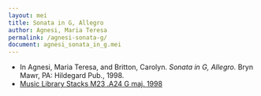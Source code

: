 ```yaml
---
layout: mei
title: Sonata in G, Allegro
author: Agnesi, Maria Teresa
permalink: /agnesi-sonata-g/
document: agnesi_sonata_in_g.mei
---
```


- In Agnesi, Maria Teresa, and Britton, Carolyn. *Sonata in G, Allegro.* Bryn Mawr, PA: Hildegard Pub., 1998.
- <a href="https://tufts-primo.hosted.exlibrisgroup.com/permalink/f/bnf7qa/01TUN_ALMA2195247490003851" target="_blank">Music Library Stacks M23 .A24 G maj. 1998</a>
